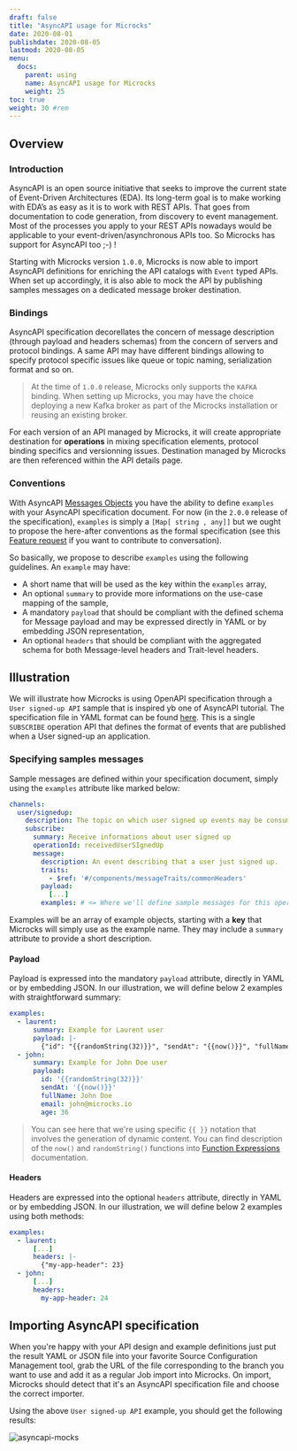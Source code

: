 ```yaml
---
draft: false
title: "AsyncAPI usage for Microcks"
date: 2020-08-01
publishdate: 2020-08-05
lastmod: 2020-08-05
menu:
  docs:
    parent: using
    name: AsyncAPI usage for Microcks
    weight: 25
toc: true
weight: 30 #rem
---
```


## Overview

### Introduction

AsyncAPI is an open source initiative that seeks to improve the current state of Event-Driven Architectures (EDA). Its long-term goal is to make working with EDA’s as easy as it is to work with REST APIs. That goes from documentation to code generation, from discovery to event management. Most of the processes you apply to your REST APIs nowadays would be applicable to your event-driven/asynchronous APIs too. So Microcks has support for AsyncAPI too ;-) !

Starting with Microcks version `1.0.0`, Microcks is now able to import AsyncAPI definitions for enriching the API catalogs with `Event` typed APIs. When set up accordingly, it is also able to mock the API by publishing samples messages on a dedicated message broker destination.

### Bindings

AsyncAPI specification decorellates the concern of message description (through payload and headers schemas) from the concern of servers and protocol bindings. A same API may have different bindings allowing to specify protocol specific issues like queue or topic naming, serialization format and so on.

> At the time of `1.0.0` release, Microcks only supports the `KAFKA` binding. When setting up Microcks, you may have the choice deploying a new Kafka broker as part of the Microcks installation or reusing an existing broker.

For each version of an API managed by Microcks, it will create appropriate destination for **operations** in mixing specification elements, protocol binding specifics and versionning issues. Destination managed by Microcks are then referenced within the API details page.

### Conventions

With AsyncAPI [Messages Objects](https://github.com/asyncapi/asyncapi/blob/master/versions/2.0.0/asyncapi.md#messageObject) you have the ability to define `examples` with your AsyncAPI specification document. For now (in the `2.0.0` release of the specification), `examples` is simply a `[Map[ string , any]]` but we ought to propose the here-after conventions as the formal specification (see this [Feature request](https://github.com/asyncapi/asyncapi/issues/329) if you want to contribute to conversation).

So basically, we propose to describe `examples` using the following guidelines. An `example` may have:
* A short name that will be used as the key within the `examples` array,
* An optional `summary` to provide more informations on the use-case mapping of the sample,
* A mandatory `payload` that should be compliant with the defined schema for Message payload and may be expressed directly in YAML or by embedding JSON representation,
* An optional `headers` that should be compliant with the aggregated schema for both Message-level headers and Trait-level headers.

## Illustration

We will illustrate how Microcks is using OpenAPI specification through a `User signed-up API` sample that is inspired yb one of AsyncAPI tutorial. The specification file in YAML format can be found [here](https://raw.githubusercontent.com/microcks/microcks/master/samples/UserSignedUpAPI-asyncapi.yml). This is a single `SUBSCRIBE` operation API that defines the format of events that are published when a User signed-up an application.

### Specifying samples messages

Sample messages are defined within your specification document, simply using the `examples` attribute like marked below: 

```yaml
channels:
  user/signedup:
    description: The topic on which user signed up events may be consumed
    subscribe:
      summary: Receive informations about user signed up
      operationId: receivedUserSIgnedUp
      message:
        description: An event describing that a user just signed up.
        traits:
          - $ref: '#/components/messageTraits/commonHeaders'
        payload:
          [...]
        examples: # <= Where we'll define sample messages for this operation
```

Examples will be an array of example objects, starting with a **key** that Microcks will simply use as the example name. They may include a `summary` attribute to provide a short description.

#### Payload 

Payload is expressed into the mandatory `payload` attribute, directly in YAML or by embedding JSON. In our illustration, we will define below 2 examples with straightforward summary:

```yaml
examples:
  - laurent:
      summary: Example for Laurent user
      payload: |-
        {"id": "{{randomString(32)}}", "sendAt": "{{now()}}", "fullName": "Laurent Broudoux", "email": "laurent@microcks.io", "age": 41}
  - john:
      summary: Example for John Doe user
      payload:
        id: '{{randomString(32)}}'
        sendAt: '{{now()}}'
        fullName: John Doe
        email: john@microcks.io
        age: 36
```

> You can see here that we're using specific `{{ }}` notation that involves the generation of dynamic content. You can find description of the `now()` and `randomString()` functions into [Function Expressions](../advanced/templates/#function-expressions) documentation.

#### Headers

Headers are expressed into the optional `headers` attribute, directly in YAML or by embedding JSON. In our illustration, we will define below 2 examples using both methods:

```yaml
examples:
  - laurent:
      [...]
      headers: |-
        {"my-app-header": 23}
  - john:
      [...]
      headers:
        my-app-header: 24
```

## Importing AsyncAPI specification


When you're happy with your API design and example definitions just put the result YAML or JSON file into your favorite Source Configuration Management tool, grab the URL of the file corresponding to the branch you want to use and add it as a regular Job import into Microcks. On import, Microcks should detect that it's an AsyncAPI specification file and choose the correct importer.

Using the above `User signed-up API` example, you should get the following results:

![asyncapi-mocks](/images/asyncapi-mocks.png)